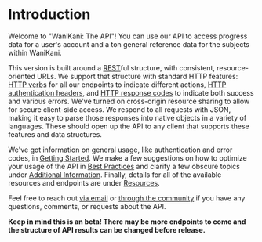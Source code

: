 # Introduction

Welcome to <span title="Version 2: The Separating">"WaniKani: The API"</span>! You can use our API to access progress data for a user's account and a ton general reference data for the subjects within WaniKani.

This version is built around a [REST](http://en.wikipedia.org/wiki/Representational_State_Transfer)ful structure, with consistent, resource-oriented URLs. We support that structure with standard HTTP features: [HTTP verbs](#) for all our endpoints to indicate different actions, [HTTP authentication headers](https://developer.mozilla.org/en-US/docs/Web/HTTP/Methods), and [HTTP response codes](https://developer.mozilla.org/en-US/docs/Web/HTTP/Status) to indicate both success and various errors. We've turned on cross-origin resource sharing to allow for secure client-side access. We respond to all requests with JSON, making it easy to parse those responses into native objects in a variety of languages. These should open up the API to any client that supports these features and data structures.

We've got information on general usage, like authentication and error codes, in [Getting Started](#getting-started). We make a few suggestions on how to optimize your usage of the API in [Best Practices](#best-practices) and clarify a few obscure topics under [Additional Information](#additional-information). Finally, details for all of the available resources and endpoints are under [Resources](#resources).

Feel free to reach out [via email](mailto:hello@wanikani.com) or [through the community](https://community.wanikani.com/) if you have any questions, comments, or requests about the API.

<aside class="warning">
  <strong>Keep in mind this is an beta! There may be more endpoints to come and the structure of API results can be changed before release.</strong>
</aside>

